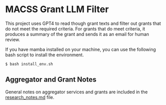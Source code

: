 # MACSS Grant LLM Filter

This project uses GPT4 to read though grant texts and filter out grants that do
not meet the required criteria. For grants that do meet criteria, it produces 
a summary of the grant and sends it as an email for human review.

If you have mamba installed on your machine, you can use the following bash script to install the environment.
```
$ bash install_env.sh
```

## Aggregator and Grant Notes

General notes on aggregator services and grants are included in the [research_notes.md](research_notes.md) file.